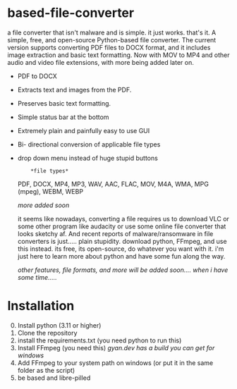 # based-file-converter
a file converter that isn't malware and is simple. it just works. that's it.
A simple, free, and open-source Python-based file converter. The current version supports converting PDF files to DOCX format, and it includes image extraction and basic text formatting. Now with MOV to MP4 and other audio and video file extensions, with more being added later on.

- PDF to DOCX
- Extracts text and images from the PDF.
- Preserves basic text formatting.
- Simple status bar at the bottom
- Extremely plain and painfully easy to use GUI
- Bi- directional conversion of applicable file types
- drop down menu instead of huge stupid buttons
 
          *file types*
  PDF, DOCX, MP4, MP3, WAV, AAC, FLAC, MOV, M4A, WMA, MPG (mpeg), WEBM, WEBP

  *more added soon*
  

  it seems like nowadays, converting a file requires us to download VLC or some other program like audacity or use
  some online file converter that looks sketchy af. And recent reports of malware/ransomware in file converters is just.....
  plain stupidity. download python, FFmpeg, and use this instead. its free, its open-source, do
  whatever you want with it. i'm just here to learn more about python and have some fun along the way.

  *other features, file formats, and more will be added soon.... when i have some time.....*
  






# Installation
0. Install python (3.11 or higher)
1. Clone the repository
2. install the requirements.txt (you need python to run this)
3. Install FFmpeg (you need this) *gyan.dev has a build you can get for windows*
4. Add FFmpeg to your system path on windows (or put it in the same folder as the script)
5. be based and libre-pilled

